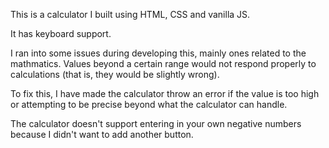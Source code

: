 This is a calculator I built using HTML, CSS and vanilla JS. 

It has keyboard support.

I ran into some issues during developing this, mainly ones related to the 
mathmatics. Values beyond a certain range would not respond properly to calculations
(that is, they would be slightly wrong).

To fix this, I have made the calculator throw an error if the value is too high 
or attempting to be precise beyond what the calculator can handle.

The calculator doesn't support entering in your own negative numbers because
I didn't want to add another button.